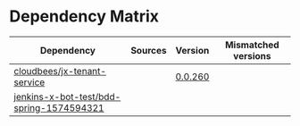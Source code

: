 # Dependency Matrix

Dependency | Sources | Version | Mismatched versions
---------- | ------- | ------- | -------------------
[cloudbees/jx-tenant-service](https://github.com/cloudbees/jx-tenant-service) |  | [0.0.260](https://github.com/cloudbees/jx-tenant-service/releases/tag/v0.0.260) | 
[jenkins-x-bot-test/bdd-spring-1574594321](https://github.com/jenkins-x-bot-test/bdd-spring-1574594321.git) |  | []() | 

